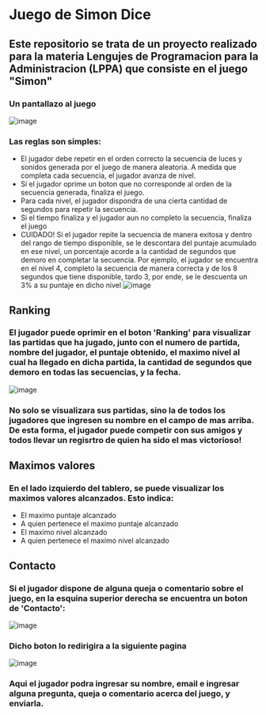 # Juego de Simon Dice

## Este repositorio se trata de un proyecto realizado para la materia Lengujes de Programacion para la Administracion (LPPA) que consiste en el juego "Simon"

### Un pantallazo al juego
![image](https://github.com/FacuKopech/simon-dice/assets/63883859/7d6e20ae-dfc8-4a0c-b603-b2a9fa791694)

### Las reglas son simples:
* El jugador debe repetir en el orden correcto la secuencia de luces y sonidos generada por el juego de manera aleatoria. A medida que completa cada secuencia, el jugador avanza de nivel.
* Si el jugador oprime un boton que no corresponde al orden de la secuencia generada, finaliza el juego. 
* Para cada nivel, el jugador dispondra de una cierta cantidad de segundos para repetir la secuencia.
* Si el tiempo finaliza y el jugador aun no completo la secuencia, finaliza el juego
* CUIDADO! Si el jugador repite la secuencia de manera exitosa y dentro del rango de tiempo disponible, se le descontara del puntaje acumulado en ese nivel, un porcentaje acorde a la cantidad de segundos que demoro en completar la secuencia. Por ejemplo, el jugador se encuentra en el nivel 4, completo la secuencia de manera correcta y de los 8 segundos que tiene disponible, tardo 3, por ende, se le descuenta un 3% a su puntaje en dicho nivel
  ![image](https://github.com/FacuKopech/simon-dice/assets/63883859/06f8fe7c-384e-48b3-931f-a2966d4047ea)

## Ranking
### El jugador puede oprimir en el boton 'Ranking' para visualizar las partidas que ha jugado, junto con el numero de partida, nombre del jugador, el puntaje obtenido, el maximo nivel al cual ha llegado en dicha partida, la cantidad de segundos que demoro en todas las secuencias, y la fecha.
![image](https://github.com/FacuKopech/simon-dice/assets/63883859/f9f6d22a-7e0f-4356-8ec8-711727ab8c56)

### No solo se visualizara sus partidas, sino la de todos los jugadores que ingresen su nombre en el campo de mas arriba. De esta forma, el jugador puede competir con sus amigos y todos llevar un regisrtro de quien ha sido el mas victorioso!

## Maximos valores
### En el lado izquierdo del tablero, se puede visualizar los maximos valores alcanzados. Esto indica:
* El maximo puntaje alcanzado
* A quien pertenece el maximo puntaje alcanzado
* El maximo nivel alcanzado
* A quien pertenece el maximo nivel alcanzado

## Contacto

### Si el jugador dispone de alguna queja o comentario sobre el juego, en la esquina superior derecha se encuentra un boton de 'Contacto':
![image](https://github.com/FacuKopech/simon-dice/assets/63883859/d27576a3-8373-44b6-8a9a-da3158d9413d)

### Dicho boton lo redirigira a la siguiente pagina
![image](https://github.com/FacuKopech/simon-dice/assets/63883859/82748cc6-363b-4ade-9404-869c994e4654)

### Aqui el jugador podra ingresar su nombre, email e ingresar alguna pregunta, queja o comentario acerca del juego, y enviarla.


